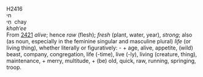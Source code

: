<body>
  <p>H2416<br>  חי  <br> חַי  ‎  chay  <br><i>khah‘ee </i><br>From <a href="h2421.htm">2421</a>  <i>alive</i>; hence <i>raw</i> (flesh); <i>fresh</i> (plant, water, year), <i>strong</i>; also (as noun, especially in the feminine singular and masculine plural) <i>life</i> (or living thing), whether literally or figuratively: -  + age, alive, appetite, (wild) beast, company, congregation, life (-time), live (-ly), living (creature, thing), maintenance, + merry, multitude, + (be) old, quick, raw, running, springing, troop.<br></p>
 </body>